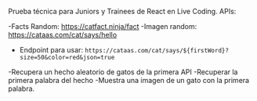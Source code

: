Prueba técnica para Juniors y Trainees de React en Live Coding.
APIs:

-Facts Random: https://catfact.ninja/fact
-Imagen random: https://cataas.com/cat/says/hello

- Endpoint para usar: `https://cataas.com/cat/says/${firstWord}?size=50&color=red&json=true`

-Recupera un hecho aleatorio de gatos de la primera API
-Recuperar la primera palabra del hecho
-Muestra una imagen de un gato con la primera palabra.
